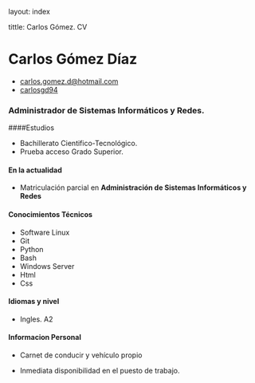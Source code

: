 layout: index

tittle: Carlos Gómez. CV

# Carlos Gómez Díaz

  - [carlos.gomez.d@hotmail.com]
  - [carlosgd94]


### Administrador de Sistemas Informáticos y Redes.


####Estudios

  - Bachillerato Cientifico-Tecnológico.
  - Prueba acceso Grado Superior.


#### En la actualidad

  - Matriculación parcial en **Administración de Sistemas Informáticos y Redes**


#### Conocimientos Técnicos

   - Software Linux
   - Git
   - Python
   - Bash
   - Windows Server
   - Html
   - Css

#### Idiomas y nivel

   - Ingles. A2


#### Informacion Personal

   - Carnet de conducir y vehículo propio

   - Inmediata disponibilidad en el puesto de trabajo. 


  [carlos.gomez.d@hotmail.com]: carlos.gomez.d@hotmail.com
  [carlosgd94]: https://github.com/carlosgd94
 
